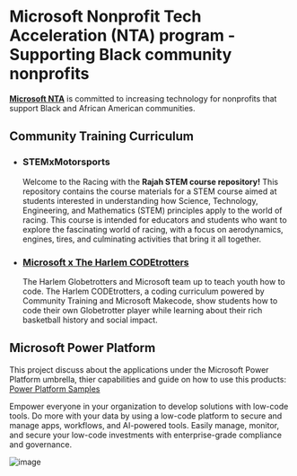 # Microsoft Nonprofit Tech Acceleration (NTA) program - Supporting Black community nonprofits
**[Microsoft NTA](https://www.microsoft.com/en-us/nonprofits/technology-resources-black-nonprofits)** is committed to increasing technology for nonprofits that support Black and African American communities.


## Community Training Curriculum

- ### STEMxMotorsports
  Welcome to the Racing with the **Rajah STEM course repository!** This repository contains the course materials for a STEM course aimed at students interested in understanding how Science, Technology, Engineering, and Mathematics (STEM) principles apply to the world of racing. This course is intended for educators and students who want to explore the fascinating world of racing, with a focus on aerodynamics, engines, tires, and culminating activities that bring it all together.

- ### [Microsoft x The Harlem CODEtrotters](https://codetrottersworld.net/)
  The Harlem Globetrotters and Microsoft team up to teach youth how to code. The Harlem CODEtrotters, a coding curriculum powered by Community Training and Microsoft Makecode, show students how to code their own Globetrotter player while learning about their rich basketball history and social impact.

## Microsoft Power Platform

This project discuss about the applications under the Microsoft Power Platform umbrella, thier capabilities and guide on how to use this products: [Power Platform Samples](https://github.com/microsoft/NTA/tree/main/Power%20Platform%20Samples)

Empower everyone in your organization to develop solutions with low-code tools. Do more with your data by using a low-code platform to secure and manage apps, workflows, and AI-powered tools. Easily manage, monitor, and secure your low-code investments with enterprise-grade compliance and governance.

![image](https://github.com/microsoft/NTA/assets/149112162/6826cdfb-012a-4f74-86d3-fdfc20874cd5)

